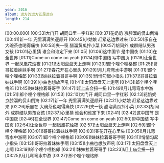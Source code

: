 ```yaml
---
year: 2016
album: 远方的远方还是远方
length: 214
---
```

[00:00.000]
[00:33]大门开 胡同口里一字红彩
[00:37]花奶奶 京腔溜的侃山倒海
[00:41]新一年 兜里满满笑逐颜开
[00:45]小姑娘 赶紧这边靠过来
[00:50]乐自在 大碗茶也喝得痛快
[00:53]夹一筷 醋溜黄瓜拌小菜
[00:57]胡同外 成群结队男孩女孩
[01:01]心里猜 谁会和谁定下来
[01:05]
[01:06]这中国节 是中国夜
[01:10]在全世界
[01:11]Come on come on yeah
[01:14]带中国结 写中国页
[01:18]让全世界 一起凤凰花烛夜
[01:21]!太阳盘盘天上走啊
[01:23]!郎个哩个哩格郎
[01:25]!哥哥拉着妹妹手啊
[01:27]!春花开在心里头
[01:29]!月儿弯弯水中游啊
[01:31]!郎个哩个哩格郎
[01:33]!妹妹拉着哥哥手啊
[01:35]!悄悄勾起小指头
[01:37]!哥哥拉着妹妹手啊
[01:39]!小曲也想放声吼
[01:41]!太阳盘盘天上走啊
[01:43]!郎个哩个哩格郎
[01:45]!妹妹拉着哥哥手
[01:47]!赶上庙会扭一扭
[01:49]!月儿弯弯水中游
[01:51]!郎个哩个哩格郎
[01:53]
[02:10]大门开 胡同口里一字红彩
[02:13]花奶奶 京腔溜的侃山倒海
[02:17]新一年 兜里满满笑逐颜开
[02:21]小姑娘 赶紧这边靠过来
[02:26]乐自在 大碗茶也喝得痛快
[02:29]夹一筷 醋溜黄瓜拌小菜
[02:33]胡同外 成群结队男孩女孩
[02:37]心里猜 谁会和谁定下来
[02:41]
[02:42]这中国节 是中国夜
[02:46]在全世界
[02:47]Come on come on yeah
[02:50]带中国结 写中国页
[02:54]让全世界 一起凤凰花烛夜
[02:57]!太阳盘盘天上走啊
[02:59]!郎个哩个哩格郎
[03:01]!哥哥拉着妹妹手啊
[03:03]!春花开在心里头
[03:05]!月儿弯弯水中游啊
[03:07]!郎个哩个哩格郎
[03:09]!妹妹拉着哥哥手啊
[03:11]!悄悄勾起小指头
[03:13]!哥哥拉着妹妹手啊
[03:15]!小曲也想放声吼
[03:17]!太阳盘盘天上走啊
[03:19]!郎个哩个哩格郎
[03:21]!妹妹拉着哥哥手
[03:23]!赶上庙会扭一扭
[03:25]!月儿弯弯水中游
[03:27]!郎个哩个哩格郎
